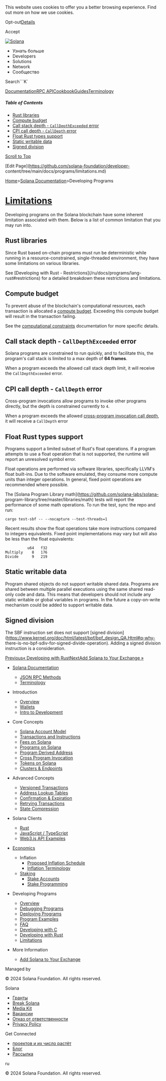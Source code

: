 This website uses cookies to offer you a better browsing experience. Find out
more on how we use cookies.

Opt-out[Details](/ru/privacy-policy#collection-of-information)

Accept

[![Solana](/_next/static/media/logotype-dark.f79d530d.svg)](/ru)

  * Узнать больше
  * Developers
  * Solutions
  * Network
  * Сообщество

Search```K`

[Documentation](/ru/docs)[RPC
API](/ru/docs/rpc)[Cookbook](/ru/developers/cookbook)[Guides](/ru/developers/guides)[Terminology](/ru/docs/terminology)

##### Table of Contents

  * [Rust libraries](/ru/docs/programs/limitations#rust-libraries)
  * [Compute budget](/ru/docs/programs/limitations#compute-budget)
  * [Call stack depth - `CallDepthExceeded` error](/ru/docs/programs/limitations#call-stack-depth-calldepthexceeded-error)
  * [CPI call depth - `CallDepth` error](/ru/docs/programs/limitations#cpi-call-depth-calldepth-error)
  * [Float Rust types support](/ru/docs/programs/limitations#float-rust-types-support)
  * [Static writable data](/ru/docs/programs/limitations#static-writable-data)
  * [Signed division](/ru/docs/programs/limitations#signed-division)

[Scroll to Top](/ru/docs/programs/limitations#)

[Edit Page](https://github.com/solana-foundation/developer-
content/tree/main/docs/programs/limitations.md)

[Home](/ru)>[Solana Documentation](/ru/docs)>Developing Programs

# [Limitations](/ru/docs/programs/limitations)

Developing programs on the Solana blockchain have some inherent limitation
associated with them. Below is a list of common limitation that you may run
into.

## Rust libraries #

Since Rust based on-chain programs must run be deterministic while running in
a resource-constrained, single-threaded environment, they have some
limitations on various libraries.

See [Developing with Rust - Restrictions](/ru/docs/programs/lang-
rust#restrictions) for a detailed breakdown these restrictions and
limitations.

## Compute budget #

To prevent abuse of the blockchain's computational resources, each transaction
is allocated a [compute budget](/ru/docs/terminology#compute-budget).
Exceeding this compute budget will result in the transaction failing.

See the [computational constraints](/ru/docs/core/fees#compute-budget)
documentation for more specific details.

## Call stack depth - `CallDepthExceeded` error #

Solana programs are constrained to run quickly, and to facilitate this, the
program's call stack is limited to a max depth of **64 frames**.

When a program exceeds the allowed call stack depth limit, it will receive the
`CallDepthExceeded` error.

## CPI call depth - `CallDepth` error #

Cross-program invocations allow programs to invoke other programs directly,
but the depth is constrained currently to `4`.

When a program exceeds the allowed [cross-program invocation call
depth](/ru/docs/core/cpi), it will receive a `CallDepth` error

## Float Rust types support #

Programs support a limited subset of Rust's float operations. If a program
attempts to use a float operation that is not supported, the runtime will
report an unresolved symbol error.

Float operations are performed via software libraries, specifically LLVM's
float built-ins. Due to the software emulated, they consume more compute units
than integer operations. In general, fixed point operations are recommended
where possible.

The [Solana Program Library math](https://github.com/solana-labs/solana-
program-library/tree/master/libraries/math) tests will report the performance
of some math operations. To run the test, sync the repo and run:

    
    
    cargo test-sbf -- --nocapture --test-threads=1

Recent results show the float operations take more instructions compared to
integers equivalents. Fixed point implementations may vary but will also be
less than the float equivalents:

    
    
              u64   f32
    Multiply    8   176
    Divide      9   219

## Static writable data #

Program shared objects do not support writable shared data. Programs are
shared between multiple parallel executions using the same shared read-only
code and data. This means that developers should not include any static
writable or global variables in programs. In the future a copy-on-write
mechanism could be added to support writable data.

## Signed division #

The SBF instruction set does not support [signed
division](https://www.kernel.org/doc/html/latest/bpf/bpf_design_QA.Html#q-why-
there-is-no-bpf-sdiv-for-signed-divide-operation). Adding a signed division
instruction is a consideration.

[Previous« Developing with Rust](/ru/docs/programs/lang-rust)[NextAdd Solana
to Your Exchange »](/ru/docs/more/exchange)

  * [Solana Documentation](/ru/docs)

    * [JSON RPC Methods](/ru/docs/rpc)
    * [Terminology](/ru/docs/terminology)
  * Introduction

    * [Overview](/ru/docs/intro/overview)
    * [Wallets](/ru/docs/intro/wallets)
    * [Intro to Development](/ru/docs/intro/dev)
  * Core Concepts

    * [Solana Account Model](/ru/docs/core/accounts)
    * [Transactions and Instructions](/ru/docs/core/transactions)
    * [Fees on Solana](/ru/docs/core/fees)
    * [Programs on Solana](/ru/docs/core/programs)
    * [Program Derived Address](/ru/docs/core/pda)
    * [Cross Program Invocation](/ru/docs/core/cpi)
    * [Tokens on Solana](/ru/docs/core/tokens)
    * [Clusters & Endpoints](/ru/docs/core/clusters)
  * Advanced Concepts

    * [Versioned Transactions](/ru/docs/advanced/versions)
    * [Address Lookup Tables](/ru/docs/advanced/lookup-tables)
    * [Confirmation & Expiration](/ru/docs/advanced/confirmation)
    * [Retrying Transactions](/ru/docs/advanced/retry)
    * [State Compression](/ru/docs/advanced/state-compression)
  * Solana Clients

    * [Rust](/ru/docs/clients/rust)
    * [JavaScript / TypeScript](/ru/docs/clients/javascript)
    * [Web3.js API Examples](/ru/docs/clients/javascript-reference)
  * [Economics](/ru/docs/economics)

    * Inflation
      * [Proposed Inflation Schedule](/ru/docs/economics/inflation/inflation-schedule)
      * [Inflation Terminology](/ru/docs/economics/inflation/terminology)
    * [Staking](/ru/docs/economics/staking)
      * [Stake Accounts](/ru/docs/economics/staking/stake-accounts)
      * [Stake Programming](/ru/docs/economics/staking/stake-programming)
  * Developing Programs

    * [Overview](/ru/docs/programs/overview)
    * [Debugging Programs](/ru/docs/programs/debugging)
    * [Deploying Programs](/ru/docs/programs/deploying)
    * [Program Examples](/ru/docs/programs/examples)
    * [FAQ](/ru/docs/programs/faq)
    * [Developing with C](/ru/docs/programs/lang-c)
    * [Developing with Rust](/ru/docs/programs/lang-rust)
    * [Limitations](/ru/docs/programs/limitations)
  * More Information

    * [Add Solana to Your Exchange](/ru/docs/more/exchange)

Managed by

[](/ru)

[](/youtube)[](/twitter)[](/discord)[](/reddit)[](/github)[](/telegram)

© 2024 Solana Foundation. All rights reserved.

Solana

  * [Гранты](https://solana.org/grants)
  * [Break Solana](https://break.solana.com/)
  * [Media Kit](/ru/branding)
  * [Вакансии](https://jobs.solana.com/)
  * [Отказ от ответственности](/ru/tos)
  * [Privacy Policy](/ru/privacy-policy)

Get Connected

  * [проектов и их число растёт](/ru/ecosystem)
  * [Блог](/ru/news)
  * [Рассылка](/ru/newsletter)

ru

© 2024 Solana Foundation. All rights reserved.

